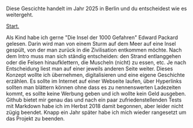 Diese Gescichte handelt im Jahr 2025 in Berlin und du entscheidest wie es weitergeht.

[Start.](https://github.com/NoCodeForOldMen/Berlin2020/blob/master/lib/S000%20Start.md)

Als Kind habe ich gerne "Die Insel der 1000 Gefahren" Edward Packard gelesen. Darin wird man von einem Sturm auf dem Meer auf eine Insel gespült, von der man zurück in die Zivilisation entkommen möchte. Nach dem Intro muss man sich ständig entscheiden: den Strand entlanggehen oder die Felsen hinaufklettern, die Muscheln (nicht) zu essen, etc. Je nach Entscheidung liest man auf einer jeweils anderen Seite weiter.
Dieses Konzept wollte ich übernehmen, digitalisieren und eine eigene Geschichte erzählen. Es sollte im Internet auf einer Webseite laufen, über Hyperlinks sollten man blättern können ohne dass es zu nennenswerten Ladezeiten kommt, es sollte keine Werbung geben und ich wollte kein Geld ausgeben. Github bietet mir genau das und nach ein paar zufriedenstellenden Tests mit Markdown habe ich im Herbst 2018 damit begonnen, aber leider nicht zügig beendet.
Knapp ein Jahr später habe ich mich wieder rangesetzt um das Projekt zu beenden.
